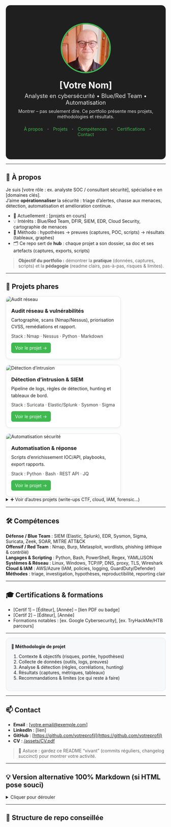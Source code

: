 <!--
README.md – Portfolio cybersécurité (style visuel à la Malachi Gamblin)
Mode d’emploi :
1) Copiez tout ce fichier dans votre README.md de repo GitHub.
2) Remplacez les zones [ENTRE CROCHETS] par vos infos.
3) Placez vos images dans /assets/ (profilepic.jpg, project*.png, logos…).
4) Si certains styles HTML sont trop “stricts” pour GitHub Mobile, utilisez la SECTION DE SECOURS (pur Markdown) plus bas.
-->

<!-- ===== HERO / BANNIÈRE ===== -->
<div align="center" style="background:#1f1f1f; padding:56px 20px; color:#fff; border-radius:14px;">
  <img src="assets/profilepic.jpg" alt="Photo de [VOTRE NOM]" width="150" style="border-radius:50%; border:4px solid #3fb950;">
  <h1 style="margin:18px 0 6px;">[Votre Nom]</h1>
  <p style="margin:0; font-size:18px; opacity:.9;">Analyste en cybersécurité • Blue/Red Team • Automatisation</p>
  <p style="margin:8px 0 0; font-size:14px; opacity:.85;">Montrer – pas seulement dire. Ce portfolio présente mes projets, méthodologies et résultats.</p>
  
  <!-- mini navigation -->
  <p style="margin-top:22px;">
    <a href="#a-propos" style="color:#3fb950; text-decoration:none; margin:0 10px;">À propos</a> ·
    <a href="#projets" style="color:#3fb950; text-decoration:none; margin:0 10px;">Projets</a> ·
    <a href="#competences" style="color:#3fb950; text-decoration:none; margin:0 10px;">Compétences</a> ·
    <a href="#certifications" style="color:#3fb950; text-decoration:none; margin:0 10px;">Certifications</a> ·
    <a href="#contact" style="color:#3fb950; text-decoration:none; margin:0 10px;">Contact</a>
  </p>
</div>

---

<!-- ===== À PROPOS ===== -->
<h2 id="a-propos">👋 À propos</h2>

Je suis [votre rôle : ex. analyste SOC / consultant sécurité], spécialisé·e en [domaines clés].  
J’aime **opérationnaliser** la sécurité : triage d’alertes, chasse aux menaces, détection, automatisation et amélioration continue.

- 🔭 Actuellement : [projets en cours]  
- 💡 Intérêts : Blue/Red Team, DFIR, SIEM, EDR, Cloud Security, cartographie de menaces  
- 🧪 Méthodo : hypothèses → preuves (captures, POC, scripts) → résultats (tableaux, graphes)  
- 🗂️ Ce repo sert de **hub** : chaque projet a son dossier, sa doc et ses artefacts (captures, exports, scripts)

> **Objectif du portfolio :** démontrer la **pratique** (données, captures, scripts) et la **pédagogie** (readme clairs, pas-à-pas, risques & limites).

---

<!-- ===== PROJETS (cartes) ===== -->
<h2 id="projets">🧩 Projets phares</h2>

<div style="display:flex; flex-wrap:wrap; gap:18px;">
  
  <!-- CARTE 1 -->
  <div style="flex:1 1 300px; min-width:280px; max-width:360px; background:#fff; border:1px solid #e5e7eb; border-radius:12px; overflow:hidden; box-shadow:0 2px 8px rgba(0,0,0,.06);">
    <img src="assets/project1.png" alt="Audit réseau" style="width:100%; display:block;">
    <div style="padding:14px 16px 18px;">
      <h3 style="margin:4px 0 8px;">Audit réseau & vulnérabilités</h3>
      <p style="margin:0 0 10px; line-height:1.55;">Cartographie, scans (Nmap/Nessus), priorisation CVSS, remédiations et rapport.</p>
      <p style="margin:0 0 12px; font-size:14px; opacity:.85;">Stack : Nmap · Nessus · Python · Markdown</p>
      <a href="projects/projet-audit-reseau/README.md" style="display:inline-block; padding:8px 12px; background:#3fb950; color:#fff; border-radius:6px; text-decoration:none;">Voir le projet →</a>
    </div>
  </div>

  <!-- CARTE 2 -->
  <div style="flex:1 1 300px; min-width:280px; max-width:360px; background:#fff; border:1px solid #e5e7eb; border-radius:12px; overflow:hidden; box-shadow:0 2px 8px rgba(0,0,0,.06);">
    <img src="assets/project2.png" alt="Détection d’intrusion" style="width:100%; display:block;">
    <div style="padding:14px 16px 18px;">
      <h3 style="margin:4px 0 8px;">Détection d’intrusion & SIEM</h3>
      <p style="margin:0 0 10px; line-height:1.55;">Pipeline de logs, règles de détection, hunting et tableaux de bord.</p>
      <p style="margin:0 0 12px; font-size:14px; opacity:.85;">Stack : Suricata · Elastic/Splunk · Sysmon · Sigma</p>
      <a href="projects/projet-detection-intrusion/README.md" style="display:inline-block; padding:8px 12px; background:#3fb950; color:#fff; border-radius:6px; text-decoration:none;">Voir le projet →</a>
    </div>
  </div>

  <!-- CARTE 3 -->
  <div style="flex:1 1 300px; min-width:280px; max-width:360px; background:#fff; border:1px solid #e5e7eb; border-radius:12px; overflow:hidden; box-shadow:0 2px 8px rgba(0,0,0,.06);">
    <img src="assets/project3.png" alt="Automatisation sécurité" style="width:100%; display:block;">
    <div style="padding:14px 16px 18px;">
      <h3 style="margin:4px 0 8px;">Automatisation & réponse</h3>
      <p style="margin:0 0 10px; line-height:1.55;">Scripts d’enrichissement IOC/API, playbooks, export rapports.</p>
      <p style="margin:0 0 12px; font-size:14px; opacity:.85;">Stack : Python · Bash · REST API · JQ</p>
      <a href="projects/projet-automation/README.md" style="display:inline-block; padding:8px 12px; background:#3fb950; color:#fff; border-radius:6px; text-decoration:none;">Voir le projet →</a>
    </div>
  </div>

</div>

<details>
<summary>➕ Voir d’autres projets (write-ups CTF, cloud, IAM, forensic…)</summary>

- [Write-ups CTF – réseau & web](projects/ctf-writeups/README.md)
- [Durcissement Windows/Linux](projects/hardening/README.md)
- [Sécurité Cloud (IAM/Policies)](projects/cloud-security/README.md)
- [Forensic & DFIR notes](projects/dfir/README.md)

</details>

---

<!-- ===== COMPÉTENCES ===== -->
<h2 id="competences">🛠️ Compétences</h2>

**Défense / Blue Team** : SIEM (Elastic, Splunk), EDR, Sysmon, Sigma, Suricata, Zeek, SOAR, MITRE ATT&CK  
**Offensif / Red Team** : Nmap, Burp, Metasploit, wordlists, phishing (éthique & contrôlé)  
**Langages & Scripting** : Python, Bash, PowerShell, Regex, YAML/JSON  
**Systèmes & Réseau** : Linux, Windows, TCP/IP, DNS, proxy, TLS, Wireshark  
**Cloud & IAM** : AWS/Azure (IAM, policies, logging, GuardDuty/Defender)  
**Méthodes** : triage, investigation, hypothèses, reproductibilité, reporting clair

---

<!-- ===== CERTIFICATIONS ===== -->
<h2 id="certifications">🎓 Certifications & formations</h2>

- [Certif 1] – [Éditeur], [Année] – [lien PDF ou badge]  
- [Certif 2] – [Éditeur], [Année]  
- Formations notables : [ex. Google Cybersecurity], [ex. TryHackMe/HTB parcours]

---

<div style="background:#f6f8fa; padding:18px 16px; border:1px solid #e5e7eb; border-radius:12px;">
  <strong>📐 Méthodologie de projet</strong>
  <ol>
    <li>Contexte & objectifs (risques, portée, hypothèses)</li>
    <li>Collecte de données (outils, logs, preuves)</li>
    <li>Analyse & détection (règles, corrélations, hunting)</li>
    <li>Résultats (captures, métriques, tableaux)</li>
    <li>Recommandations & limites (ce qui reste à faire)</li>
  </ol>
</div>

---

<h2 id="contact">📫 Contact</h2>

- **Email** : [votre.email@exemple.com]  
- **LinkedIn** : [lien]  
- **GitHub** : [https://github.com/votreprofil](https://github.com/votreprofil)  
- **CV** : [/assets/CV.pdf](assets/CV.pdf)

> 👀 Astuce : gardez ce README “vivant” (commits réguliers, changelog succinct) pour montrer votre activité.

---

## 💡 Version alternative 100% Markdown (si HTML pose souci)
<details>
<summary>Cliquer pour dérouler</summary>

# [Votre Nom] – Portfolio cybersécurité

![Photo](assets/profilepic.jpg)

**Analyste en cybersécurité • Blue/Red Team • Automatisation**

[À propos](#à-propos-md) • [Projets](#projets-md) • [Compétences](#compétences-md) • [Certifications](#certifications-md) • [Contact](#contact-md)

---

## À propos (MD)
Texte d’intro…

## Projets (MD)
- **Audit réseau & vulnérabilités** – [Voir le projet](projects/projet-audit-reseau/README.md)
- **Détection d’intrusion & SIEM** – [Voir le projet](projects/projet-detection-intrusion/README.md)
- **Automatisation & réponse** – [Voir le projet](projects/projet-automation/README.md)

## Compétences (MD)
Liste courte…

## Certifications (MD)
- Certif 1 – Éditeur – Année

## Contact (MD)
Email, LinkedIn, GitHub, CV

</details>

---

## 📂 Structure de repo conseillée

